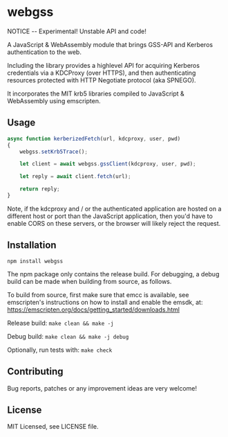 # webgss

NOTICE -- Experimental! Unstable API and code!

A JavaScript & WebAssembly module that brings GSS-API and Kerberos authentication to the web.

Including the library provides a highlevel API for acquiring Kerberos credentials via a
KDCProxy (over HTTPS), and then authenticating resources protected with HTTP Negotiate
protocol (aka SPNEGO).

It incorporates the MIT krb5 libraries compiled to JavaScript & WebAssembly using emscripten.

## Usage
```javascript
async function kerberizedFetch(url, kdcproxy, user, pwd)
{
    webgss.setKrb5Trace();

    let client = await webgss.gssClient(kdcproxy, user, pwd);

    let reply = await client.fetch(url);

    return reply;
}
```

Note, if the kdcproxy and / or the authenticated application are hosted on a different
host or port than the JavaScript application, then you'd have to enable CORS on these
servers, or the browser will likely reject the request.

## Installation

`npm install webgss`

The npm package only contains the release build. For debugging, a debug build can be
made when building from source, as follows.

To build from source, first make sure that emcc is available, see emscripten's
instructions on how to install and enable the emsdk, at:
https://emscripten.org/docs/getting_started/downloads.html

Release build: `make clean && make -j`

Debug build: `make clean && make -j debug`

Optionally, run tests with: `make check`

## Contributing

Bug reports, patches or any improvement ideas are very welcome!

## License

MIT Licensed, see LICENSE file.
